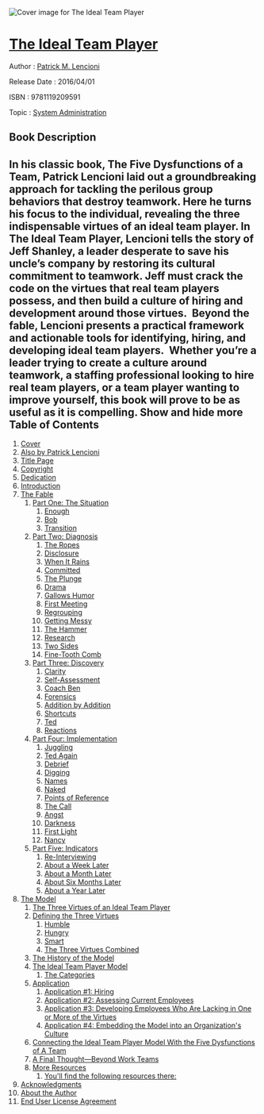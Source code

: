![Cover image for The Ideal Team Player](https://imgdetail.ebookreading.net/cover/cover/system_admin/EB9781119209591.jpg)

[The Ideal Team Player](https://ebookreading.net/view/book/The+Ideal+Team+Player-EB9781119209591_1.html "The Ideal Team Player")
====================================================================================================================

Author : [Patrick M. Lencioni](https://ebookreading.net/search/author/Patrick+M.+Lencioni)

Release Date : 2016/04/01

ISBN : 9781119209591

Topic : [System Administration](https://ebookreading.net/search/category/system-administration)

Book Description
-----------------

 In his classic book, The Five Dysfunctions of a Team, Patrick Lencioni laid out a groundbreaking approach for tackling the perilous group behaviors that destroy teamwork. Here he turns his focus to the individual, revealing the three indispensable virtues of an ideal team player.
In The Ideal Team Player, Lencioni tells the story of Jeff Shanley, a leader desperate to save his uncle’s company by restoring its cultural commitment to teamwork. Jeff must crack the code on the virtues that real team players possess, and then build a culture of hiring and development around those virtues. 
Beyond the fable, Lencioni presents a practical framework and actionable tools for identifying, hiring, and developing ideal team players.  Whether you’re a leader trying to create a culture around teamwork, a staffing professional looking to hire real team players, or a team player wanting to improve yourself, this book will prove to be as useful as it is compelling.
        Show and hide more                
Table of Contents
-----------------

1. [Cover](https://ebookreading.net/view/book/The+Ideal+Team+Player-EB9781119209591_1.html#coverstart)
1. [Also by Patrick Lencioni](https://ebookreading.net/view/book/The+Ideal+Team+Player-EB9781119209591_3.html#seriesstart)
1. [Title Page](https://ebookreading.net/view/book/The+Ideal+Team+Player-EB9781119209591_4.html#titlepage)
1. [Copyright](https://ebookreading.net/view/book/The+Ideal+Team+Player-EB9781119209591_5.html#copyright)
1. [Dedication](https://ebookreading.net/view/book/The+Ideal+Team+Player-EB9781119209591_6.html#dedication)
1. [Introduction](https://ebookreading.net/view/book/The+Ideal+Team+Player-EB9781119209591_7.html#start)
1. [The Fable](https://ebookreading.net/view/book/The+Ideal+Team+Player-EB9781119209591_8.html#part)
    1. [Part One: The Situation](https://ebookreading.net/view/book/The+Ideal+Team+Player-EB9781119209591_9.html#part)
        1. [Enough](https://ebookreading.net/view/book/The+Ideal+Team+Player-EB9781119209591_10.html#start)
        1. [Bob](https://ebookreading.net/view/book/The+Ideal+Team+Player-EB9781119209591_11.html#start)
        1. [Transition](https://ebookreading.net/view/book/The+Ideal+Team+Player-EB9781119209591_12.html#start)
    1. [Part Two: Diagnosis](https://ebookreading.net/view/book/The+Ideal+Team+Player-EB9781119209591_13.html#part)
        1. [The Ropes](https://ebookreading.net/view/book/The+Ideal+Team+Player-EB9781119209591_14.html#start)
        1. [Disclosure](https://ebookreading.net/view/book/The+Ideal+Team+Player-EB9781119209591_15.html#start)
        1. [When It Rains](https://ebookreading.net/view/book/The+Ideal+Team+Player-EB9781119209591_16.html#start)
        1. [Committed](https://ebookreading.net/view/book/The+Ideal+Team+Player-EB9781119209591_17.html#start)
        1. [The Plunge](https://ebookreading.net/view/book/The+Ideal+Team+Player-EB9781119209591_18.html#start)
        1. [Drama](https://ebookreading.net/view/book/The+Ideal+Team+Player-EB9781119209591_19.html#start)
        1. [Gallows Humor](https://ebookreading.net/view/book/The+Ideal+Team+Player-EB9781119209591_20.html#start)
        1. [First Meeting](https://ebookreading.net/view/book/The+Ideal+Team+Player-EB9781119209591_21.html#start)
        1. [Regrouping](https://ebookreading.net/view/book/The+Ideal+Team+Player-EB9781119209591_22.html#start)
        1. [Getting Messy](https://ebookreading.net/view/book/The+Ideal+Team+Player-EB9781119209591_23.html#start)
        1. [The Hammer](https://ebookreading.net/view/book/The+Ideal+Team+Player-EB9781119209591_24.html#start)
        1. [Research](https://ebookreading.net/view/book/The+Ideal+Team+Player-EB9781119209591_25.html#start)
        1. [Two Sides](https://ebookreading.net/view/book/The+Ideal+Team+Player-EB9781119209591_26.html#start)
        1. [Fine-Tooth Comb](https://ebookreading.net/view/book/The+Ideal+Team+Player-EB9781119209591_27.html#start)
    1. [Part Three: Discovery](https://ebookreading.net/view/book/The+Ideal+Team+Player-EB9781119209591_28.html#part)
        1. [Clarity](https://ebookreading.net/view/book/The+Ideal+Team+Player-EB9781119209591_29.html#start)
        1. [Self-Assessment](https://ebookreading.net/view/book/The+Ideal+Team+Player-EB9781119209591_30.html#start)
        1. [Coach Ben](https://ebookreading.net/view/book/The+Ideal+Team+Player-EB9781119209591_31.html#start)
        1. [Forensics](https://ebookreading.net/view/book/The+Ideal+Team+Player-EB9781119209591_32.html#start)
        1. [Addition by Addition](https://ebookreading.net/view/book/The+Ideal+Team+Player-EB9781119209591_33.html#start)
        1. [Shortcuts](https://ebookreading.net/view/book/The+Ideal+Team+Player-EB9781119209591_34.html#start)
        1. [Ted](https://ebookreading.net/view/book/The+Ideal+Team+Player-EB9781119209591_35.html#start)
        1. [Reactions](https://ebookreading.net/view/book/The+Ideal+Team+Player-EB9781119209591_36.html#start)
    1. [Part Four: Implementation](https://ebookreading.net/view/book/The+Ideal+Team+Player-EB9781119209591_37.html#part)
        1. [Juggling](https://ebookreading.net/view/book/The+Ideal+Team+Player-EB9781119209591_38.html#start)
        1. [Ted Again](https://ebookreading.net/view/book/The+Ideal+Team+Player-EB9781119209591_39.html#start)
        1. [Debrief](https://ebookreading.net/view/book/The+Ideal+Team+Player-EB9781119209591_40.html#start)
        1. [Digging](https://ebookreading.net/view/book/The+Ideal+Team+Player-EB9781119209591_41.html#start)
        1. [Names](https://ebookreading.net/view/book/The+Ideal+Team+Player-EB9781119209591_42.html#start)
        1. [Naked](https://ebookreading.net/view/book/The+Ideal+Team+Player-EB9781119209591_43.html#start)
        1. [Points of Reference](https://ebookreading.net/view/book/The+Ideal+Team+Player-EB9781119209591_44.html#start)
        1. [The Call](https://ebookreading.net/view/book/The+Ideal+Team+Player-EB9781119209591_45.html#start)
        1. [Angst](https://ebookreading.net/view/book/The+Ideal+Team+Player-EB9781119209591_46.html#start)
        1. [Darkness](https://ebookreading.net/view/book/The+Ideal+Team+Player-EB9781119209591_47.html#start)
        1. [First Light](https://ebookreading.net/view/book/The+Ideal+Team+Player-EB9781119209591_48.html#start)
        1. [Nancy](https://ebookreading.net/view/book/The+Ideal+Team+Player-EB9781119209591_49.html#start)
    1. [Part Five: Indicators](https://ebookreading.net/view/book/The+Ideal+Team+Player-EB9781119209591_50.html#part)
        1. [Re-Interviewing](https://ebookreading.net/view/book/The+Ideal+Team+Player-EB9781119209591_51.html#start)
        1. [About a Week Later](https://ebookreading.net/view/book/The+Ideal+Team+Player-EB9781119209591_52.html#start)
        1. [About a Month Later](https://ebookreading.net/view/book/The+Ideal+Team+Player-EB9781119209591_53.html#start)
        1. [About Six Months Later](https://ebookreading.net/view/book/The+Ideal+Team+Player-EB9781119209591_54.html#start)
        1. [About a Year Later](https://ebookreading.net/view/book/The+Ideal+Team+Player-EB9781119209591_55.html#start)
1. [The Model](https://ebookreading.net/view/book/The+Ideal+Team+Player-EB9781119209591_56.html#part)
    1. [The Three Virtues of an Ideal Team Player](https://ebookreading.net/view/book/The+Ideal+Team+Player-EB9781119209591_57.html#start)
    1. [Defining the Three Virtues](https://ebookreading.net/view/book/The+Ideal+Team+Player-EB9781119209591_58.html#start)
        1. [Humble](https://ebookreading.net/view/book/The+Ideal+Team+Player-EB9781119209591_58.html#c44anchor-1)
        1. [Hungry](https://ebookreading.net/view/book/The+Ideal+Team+Player-EB9781119209591_58.html#c44anchor-2)
        1. [Smart](https://ebookreading.net/view/book/The+Ideal+Team+Player-EB9781119209591_58.html#c44anchor-3)
        1. [The Three Virtues Combined](https://ebookreading.net/view/book/The+Ideal+Team+Player-EB9781119209591_58.html#c44anchor-4)
    1. [The History of the Model](https://ebookreading.net/view/book/The+Ideal+Team+Player-EB9781119209591_59.html#start)
    1. [The Ideal Team Player Model](https://ebookreading.net/view/book/The+Ideal+Team+Player-EB9781119209591_60.html#start)
        1. [The Categories](https://ebookreading.net/view/book/The+Ideal+Team+Player-EB9781119209591_60.html#c46anchor-1)
    1. [Application](https://ebookreading.net/view/book/The+Ideal+Team+Player-EB9781119209591_61.html#start)
        1. [Application #1: Hiring](https://ebookreading.net/view/book/The+Ideal+Team+Player-EB9781119209591_61.html#c47anchor-1)
        1. [Application #2: Assessing Current Employees](https://ebookreading.net/view/book/The+Ideal+Team+Player-EB9781119209591_61.html#c47anchor-2)
        1. [Application #3: Developing Employees Who Are Lacking in One or More of the Virtues](https://ebookreading.net/view/book/The+Ideal+Team+Player-EB9781119209591_61.html#c47anchor-2a)
        1. [Application #4: Embedding the Model into an Organization&#39;s Culture](https://ebookreading.net/view/book/The+Ideal+Team+Player-EB9781119209591_61.html#c47anchor-3)
    1. [Connecting the Ideal Team Player Model With the Five Dysfunctions of A Team](https://ebookreading.net/view/book/The+Ideal+Team+Player-EB9781119209591_62.html#start)
    1. [A Final Thought—Beyond Work Teams](https://ebookreading.net/view/book/The+Ideal+Team+Player-EB9781119209591_63.html#start)
    1. [More Resources](https://ebookreading.net/view/book/The+Ideal+Team+Player-EB9781119209591_64.html#start)
        1. [You&#39;ll find the following resources there:](https://ebookreading.net/view/book/The+Ideal+Team+Player-EB9781119209591_64.html#c50anchor-1)
1. [Acknowledgments](https://ebookreading.net/view/book/The+Ideal+Team+Player-EB9781119209591_65.html#start)
1. [About the Author](https://ebookreading.net/view/book/The+Ideal+Team+Player-EB9781119209591_66.html#start)
1. [End User License Agreement](https://ebookreading.net/view/book/The+Ideal+Team+Player-EB9781119209591_68.html#eula)

